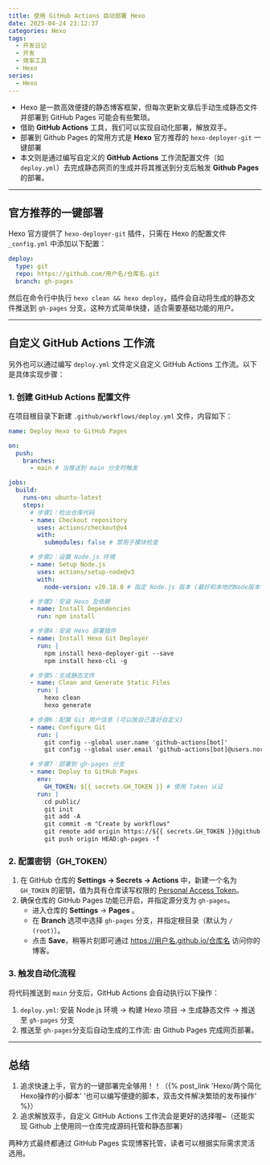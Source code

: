 ```yaml
---
title: 使用 GitHub Actions 自动部署 Hexo
date: 2025-04-24 23:12:37
categories: Hexo
tags:
  - 开发日记
  - 开发
  - 效率工具
  - Hexo
series:
  - Hexo
---
```


- Hexo 是一款高效便捷的静态博客框架，但每次更新文章后手动生成静态文件并部署到 GitHub Pages 可能会有些繁琐。
- 借助 **GitHub Actions** 工具，我们可以实现自动化部署，解放双手。
- 部署到 Github Pages 的常用方式是 **Hexo** 官方推荐的 `hexo-deployer-git` 一键部署
- 本文则是通过编写自定义的 **GitHub Actions** 工作流配置文件（如 `deploy.yml`）去完成静态网页的生成并将其推送到分支后触发 **Github Pages** 的部署。

---

## 官方推荐的一键部署

Hexo 官方提供了 `hexo-deployer-git` 插件，只需在 Hexo 的配置文件 `_config.yml` 中添加以下配置：

```yaml
deploy:
  type: git
  repo: https://github.com/用户名/仓库名.git
  branch: gh-pages
```

然后在命令行中执行 `hexo clean && hexo deploy`，插件会自动将生成的静态文件推送到 `gh-pages` 分支。这种方式简单快捷，适合需要基础功能的用户。

---

## 自定义 GitHub Actions 工作流

另外也可以通过编写 `deploy.yml` 文件定义自定义 GitHub Actions 工作流。以下是具体实现步骤：

### 1. 创建 GitHub Actions 配置文件

在项目根目录下新建 `.github/workflows/deploy.yml` 文件，内容如下：

```yaml
name: Deploy Hexo to GitHub Pages

on:
  push:
    branches:
      - main # 当推送到 main 分支时触发

jobs:
  build:
    runs-on: ubuntu-latest
    steps:
      # 步骤1：检出仓库代码
      - name: Checkout repository
        uses: actions/checkout@v4
        with:
          submodules: false # 禁用子模块检查

      # 步骤2：设置 Node.js 环境
      - name: Setup Node.js
        uses: actions/setup-node@v3
        with:
          node-version: v20.18.0 # 指定 Node.js 版本 (最好和本地的Node版本一致，减少报错的机率)

      # 步骤3：安装 Hexo 及依赖
      - name: Install Dependencies
        run: npm install

      # 步骤4：安装 Hexo 部署插件
      - name: Install Hexo Git Deployer
        run: |
          npm install hexo-deployer-git --save 
          npm install hexo-cli -g

      # 步骤5：生成静态文件
      - name: Clean and Generate Static Files
        run: |
          hexo clean
          hexo generate

      # 步骤6：配置 Git 用户信息 (可以按自己喜好自定义)
      - name: Configure Git
        run: |
          git config --global user.name 'github-actions[bot]'
          git config --global user.email 'github-actions[bot]@users.noreply.github.com'

      # 步骤7：部署到 gh-pages 分支
      - name: Deploy to GitHub Pages
        env:
          GH_TOKEN: ${{ secrets.GH_TOKEN }} # 使用 Token 认证
        run: |
          cd public/
          git init
          git add -A
          git commit -m "Create by workflows"
          git remote add origin https://${{ secrets.GH_TOKEN }}@github.com/trying-c/trying-hexo.git
          git push origin HEAD:gh-pages -f
```

### 2. 配置密钥（GH_TOKEN）

1. 在 GitHub 仓库的 **Settings → Secrets → Actions** 中，新建一个名为 `GH_TOKEN` 的密钥，值为具有仓库读写权限的 [Personal Access Token](https://github.com/settings/tokens)。
2. 确保仓库的 GitHub Pages 功能已开启，并指定源分支为 `gh-pages`。
   - 进入仓库的 **Settings** → **Pages** 。
   - 在 **Branch** 选项中选择 `gh-pages` 分支，并指定根目录（默认为 `/ (root)`）。
   - 点击 **Save**，稍等片刻即可通过 https://用户名.github.io/仓库名 访问你的博客。

### 3. 触发自动化流程

将代码推送到 `main` 分支后，GitHub Actions 会自动执行以下操作：

1. `deploy.yml`: 安装 Node.js 环境 → 构建 Hexo 项目 → 生成静态文件 → 推送至 `gh-pages` 分支
2. 推送至 `gh-pages`分支后自动生成的工作流: 由 Github Pages 完成网页部署。

---

## 总结

1. 追求快速上手，官方的一键部署完全够用！！（{% post_link 'Hexo/两个简化Hexo操作的小脚本' '也可以编写便捷的脚本，双击文件解决繁琐的发布操作' %}）
2. 追求解放双手，自定义 GitHub Actions 工作流会是更好的选择喔~（还能实现 Github 上使用同一仓库完成源码托管和静态部署）

两种方式最终都通过 GitHub Pages 实现博客托管，读者可以根据实际需求灵活选用。
